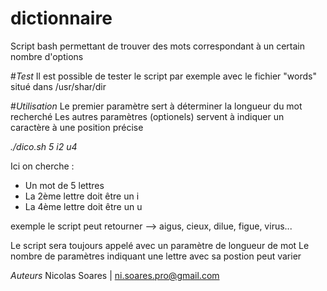 # dictionnaire
Script bash permettant de trouver des mots correspondant à un certain nombre d'options



#<em>Test</em>
Il est possible de tester le script par exemple avec le fichier "words" situé dans /usr/shar/dir

#<em>Utilisation</em>
Le premier paramètre sert à déterminer la longueur du mot recherché
Les autres paramètres (optionels) servent à indiquer un caractère à une position précise

*./dico.sh 5 i2 u4*

Ici on cherche :
- Un mot de 5 lettres 
- La 2ème lettre doit être un i
- La 4ème lettre doit être un u

exemple le script peut retourner --> aigus, cieux, dilue, figue, virus...

Le script sera toujours appelé avec un paramètre de longueur de mot
Le nombre de paramètres indiquant une lettre avec sa postion peut varier 

<em>Auteurs</em>
Nicolas Soares | ni.soares.pro@gmail.com
